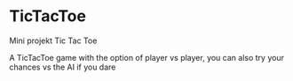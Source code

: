# TicTacToe
Mini projekt Tic Tac Toe

A TicTacToe game with the option of player vs player, you can also try your chances vs the AI if you dare
